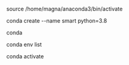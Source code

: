 source /home/magna/anaconda3/bin/activate


conda create --name smart python=3.8

conda 


conda env list

conda activate